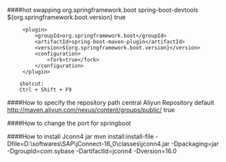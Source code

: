 ####hot swapping
        <dependency>
            <groupId>org.springframework.boot</groupId>
            <artifactId>spring-boot-devtools</artifactId>
            <version>${org.springframework.boot.version}</version>
            <optional>true</optional>
        </dependency>
        
         <plugin>
             <groupId>org.springframework.boot</groupId>
             <artifactId>spring-boot-maven-plugin</artifactId>
             <version>${org.springframework.boot.version}</version>
             <configuration>
                 <fork>true</fork>
             </configuration>
         </plugin>
         
        shotcut:
        Ctrl + Shift + F9
        
####How to specify the repository path
        <repository>
            <id>central</id>
            <name>Aliyun Repository</name>
            <layout>default</layout>
            <url>http://maven.aliyun.com/nexus/content/groups/public/</url>
            <snapshots>
                <enabled>true</enabled>
            </snapshots>
        </repository>
        
####How to change the port for springboot

####How to install Jconn4 jar
mvn install:install-file -Dfile=D:\softwares\SAP\jConnect-16_0\classes\jconn4.jar -Dpackaging=jar -DgroupId=com.sybase -DartifactId=jconn4 -Dversion=16.0